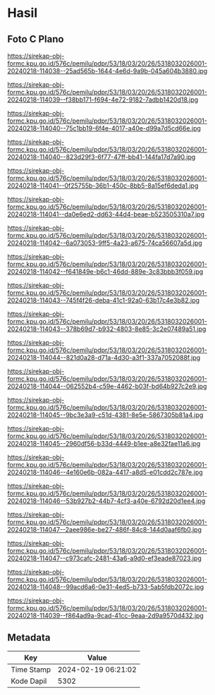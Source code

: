 # Hasil

## Foto C Plano

https://sirekap-obj-formc.kpu.go.id/576c/pemilu/pdpr/53/18/03/20/26/5318032026001-20240218-114038--25ad565b-1644-4e6d-9a9b-045a604b3880.jpg

https://sirekap-obj-formc.kpu.go.id/576c/pemilu/pdpr/53/18/03/20/26/5318032026001-20240218-114039--f38bb171-f694-4e72-9182-7adbb1420d18.jpg

https://sirekap-obj-formc.kpu.go.id/576c/pemilu/pdpr/53/18/03/20/26/5318032026001-20240218-114040--75c1bb19-6f4e-4017-a40e-d99a7d5cd66e.jpg

https://sirekap-obj-formc.kpu.go.id/576c/pemilu/pdpr/53/18/03/20/26/5318032026001-20240218-114040--823d29f3-6f77-47ff-bb41-144fa17d7a90.jpg

https://sirekap-obj-formc.kpu.go.id/576c/pemilu/pdpr/53/18/03/20/26/5318032026001-20240218-114041--0f25755b-36b1-450c-8bb5-8a15ef6deda1.jpg

https://sirekap-obj-formc.kpu.go.id/576c/pemilu/pdpr/53/18/03/20/26/5318032026001-20240218-114041--da0e6ed2-dd63-44d4-beae-b523505310a7.jpg

https://sirekap-obj-formc.kpu.go.id/576c/pemilu/pdpr/53/18/03/20/26/5318032026001-20240218-114042--6a073053-9ff5-4a23-a675-74ca56607a5d.jpg

https://sirekap-obj-formc.kpu.go.id/576c/pemilu/pdpr/53/18/03/20/26/5318032026001-20240218-114042--f641849e-b6c1-46dd-889e-3c83bbb3f059.jpg

https://sirekap-obj-formc.kpu.go.id/576c/pemilu/pdpr/53/18/03/20/26/5318032026001-20240218-114043--745f4f26-deba-41c1-92a0-63b17c4e3b82.jpg

https://sirekap-obj-formc.kpu.go.id/576c/pemilu/pdpr/53/18/03/20/26/5318032026001-20240218-114043--378b69d7-b932-4803-8e85-3c2e07489a51.jpg

https://sirekap-obj-formc.kpu.go.id/576c/pemilu/pdpr/53/18/03/20/26/5318032026001-20240218-114044--821d0a28-d71a-4d30-a3f1-337a7052088f.jpg

https://sirekap-obj-formc.kpu.go.id/576c/pemilu/pdpr/53/18/03/20/26/5318032026001-20240218-114044--062552b4-c59e-4462-b03f-bd64b927c2e9.jpg

https://sirekap-obj-formc.kpu.go.id/576c/pemilu/pdpr/53/18/03/20/26/5318032026001-20240218-114045--9bc3e3a9-c51d-4381-8e5e-5867305b81a4.jpg

https://sirekap-obj-formc.kpu.go.id/576c/pemilu/pdpr/53/18/03/20/26/5318032026001-20240218-114045--2960df56-b33d-4449-b1ee-a8e32fae11a6.jpg

https://sirekap-obj-formc.kpu.go.id/576c/pemilu/pdpr/53/18/03/20/26/5318032026001-20240218-114046--4e160e6b-082a-4417-a8d5-e01cdd2c787e.jpg

https://sirekap-obj-formc.kpu.go.id/576c/pemilu/pdpr/53/18/03/20/26/5318032026001-20240218-114046--53b927b2-44b7-4cf3-a40e-6792d20d1ee4.jpg

https://sirekap-obj-formc.kpu.go.id/576c/pemilu/pdpr/53/18/03/20/26/5318032026001-20240218-114047--2aee986e-be27-486f-84c8-144d0aaf6fb0.jpg

https://sirekap-obj-formc.kpu.go.id/576c/pemilu/pdpr/53/18/03/20/26/5318032026001-20240218-114047--c973cafc-2481-43a6-a9d0-ef3eade87023.jpg

https://sirekap-obj-formc.kpu.go.id/576c/pemilu/pdpr/53/18/03/20/26/5318032026001-20240218-114048--99acd6a6-0e31-4ed5-b733-5ab5fdb2072c.jpg

https://sirekap-obj-formc.kpu.go.id/576c/pemilu/pdpr/53/18/03/20/26/5318032026001-20240218-114039--f864ad9a-9cad-41cc-9eaa-2d9a9570d432.jpg


## Metadata

| Key        | Value               |
| ---------- | ------------------- |
| Time Stamp | 2024-02-19 06:21:02 |
| Kode Dapil | 5302                |



